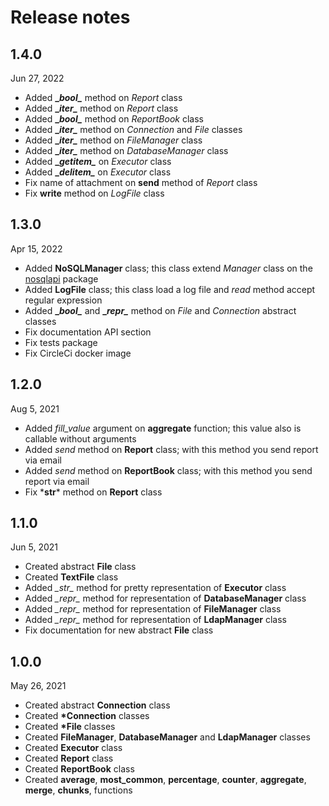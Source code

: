 # Release notes

## 1.4.0
Jun 27, 2022

- Added **\__bool\__** method on _Report_ class
- Added **\__iter\__** method on _Report_ class
- Added **\__bool\__** method on _ReportBook_ class
- Added **\__iter\__** method on _Connection_ and _File_ classes
- Added **\__iter\__** method on _FileManager_ class
- Added **\__iter\__** method on _DatabaseManager_ class
- Added **\__getitem\__** on _Executor_ class
- Added **\__delitem\__** on _Executor_ class
- Fix name of attachment on **send** method of _Report_ class
- Fix **write** method on _LogFile_ class

## 1.3.0
Apr 15, 2022

- Added **NoSQLManager** class; this class extend _Manager_ class on the [nosqlapi](https://github.com/MatteoGuadrini/nosqlapi) package
- Added **LogFile** class; this class load a log file and _read_ method accept regular expression
- Added **\__bool\__** and **\__repr\__** method on _File_ and _Connection_ abstract classes
- Fix documentation API section
- Fix tests package
- Fix CircleCi docker image

## 1.2.0
Aug 5, 2021

- Added _fill_value_ argument on **aggregate** function; this value also is callable without arguments
- Added _send_ method on **Report** class; with this method you send report via email
- Added _send_ method on **ReportBook** class; with this method you send report via email
- Fix \*__str__* method on **Report** class

## 1.1.0
Jun 5, 2021

- Created abstract **File** class
- Created **TextFile** class
- Added *\__str__* method for pretty representation of **Executor** class
- Added *\__repr__* method for representation of **DatabaseManager** class
- Added *\__repr__* method for representation of **FileManager** class
- Added *\__repr__* method for representation of **LdapManager** class
- Fix documentation for new abstract **File** class

## 1.0.0
May 26, 2021

- Created abstract **Connection** class
- Created **\*Connection** classes
- Created **\*File** classes
- Created **FileManager**, **DatabaseManager** and **LdapManager** classes
- Created **Executor** class
- Created **Report** class
- Created **ReportBook** class
- Created **average**, **most_common**, **percentage**, **counter**, **aggregate**, **merge**, **chunks**, functions